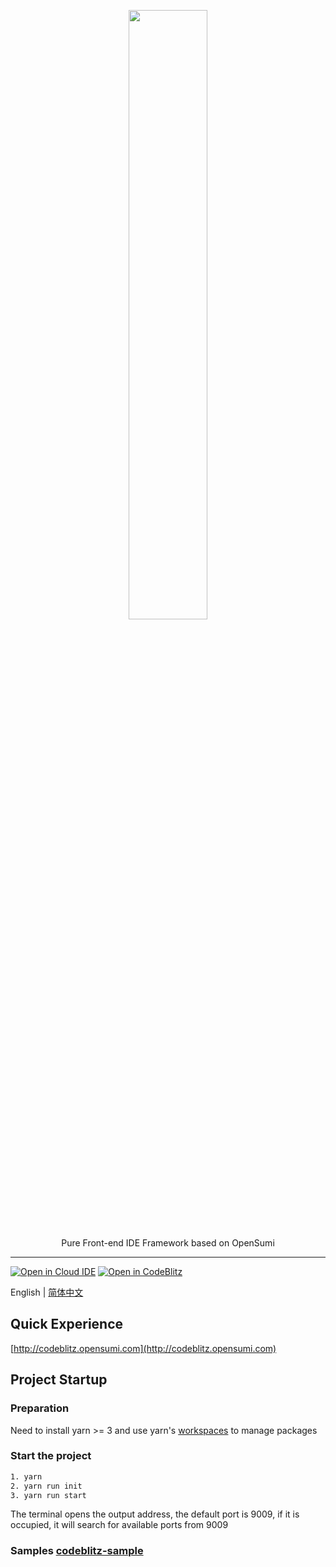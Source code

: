 <p align="center">
	<a href="https://github.com/opensumi/codeblitz"><img src="https://mdn.alipayobjects.com/huamei_htww6h/afts/img/A*niy4RJmlwuUAAAAAAAAAAAAADhl8AQ/original" width="50%" /></a>
</p>

<p align="center">Pure Front-end IDE Framework based on OpenSumi</p>

---

[![Open in Cloud IDE](https://img.shields.io/badge/Ant_Codespaces-Open_in_Cloud_IDE-blue)](https://ide.cloud.alipay.com/-/github.com/opensumi/codeblitz)
[![Open in CodeBlitz](https://img.shields.io/badge/Ant_Codespaces-Open_in_CodeBlitz-1677ff)](https://codeblitz.cloud.alipay.com/github/opensumi/codeblitz)

English | [简体中文](./README-zh_CN.md)

## Quick Experience
[http://codeblitz.opensumi.com](http://codeblitz.opensumi.com)


## Project Startup

### Preparation
Need to install yarn >= 3 and use yarn's [workspaces](https://classic.yarnpkg.com/en/docs/workspaces/) to manage packages
### Start the project
```bash
1. yarn
2. yarn run init
3. yarn run start
```
The terminal opens the output address, the default port is 9009, if it is occupied, it will search for available ports from 9009

### Samples [codeblitz-sample](https://github.com/opensumi/codeblitz-sample)
